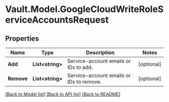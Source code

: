 # Vault.Model.GoogleCloudWriteRoleServiceAccountsRequest

## Properties

Name | Type | Description | Notes
------------ | ------------- | ------------- | -------------
**Add** | **List&lt;string&gt;** | Service-account emails or IDs to add. | [optional] 
**Remove** | **List&lt;string&gt;** | Service-account emails or IDs to remove. | [optional] 


[[Back to Model list]](../README.md#documentation-for-models) [[Back to API list]](../README.md#documentation-for-api-endpoints) [[Back to README]](../README.md)

